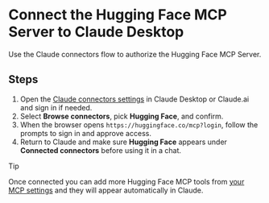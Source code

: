 # Connect the Hugging Face MCP Server to Claude Desktop

Use the Claude connectors flow to authorize the Hugging Face MCP Server.

## Steps

1. Open the [Claude connectors settings](https://claude.ai/settings/connectors) in Claude Desktop or Claude.ai and sign in if needed.
2. Select **Browse connectors**, pick **Hugging Face**, and confirm.
3. When the browser opens `https://huggingface.co/mcp?login`, follow the prompts to sign in and approve access.
4. Return to Claude and make sure **Hugging Face** appears under **Connected connectors** before using it in a chat.

> [!TIP]
> Once connected you can add more Hugging Face MCP tools from [your MCP settings](https://huggingface.co/settings/mcp) and they will appear automatically in Claude.
